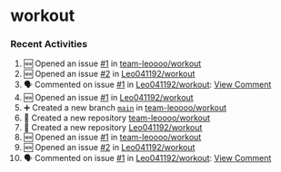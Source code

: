 # workout
### Recent Activities
<!--START_SECTION:activity-->
1. 🆕 Opened an issue [#1](https://github.com/team-leoooo/workout/issues/1) in [team-leoooo/workout](https://github.com/team-leoooo/workout)
2. 🆕 Opened an issue [#2](https://github.com/Leo041192/workout/issues/2) in [Leo041192/workout](https://github.com/Leo041192/workout)
3. 🗣 Commented on issue [#1](https://github.com/Leo041192/workout/issues/1) in [Leo041192/workout](https://github.com/Leo041192/workout): [View Comment](https://github.com/Leo041192/workout/issues/1#issuecomment-2378317326)
4. 🆕 Opened an issue [#1](https://github.com/Leo041192/workout/issues/1) in [Leo041192/workout](https://github.com/Leo041192/workout)
5. ➕ Created a new branch [`main`](https://github.com/team-leoooo/workout/tree/main) in [team-leoooo/workout](https://github.com/team-leoooo/workout)
6. 🎉 Created a new repository [team-leoooo/workout](https://github.com/team-leoooo/workout)
7. 🎉 Created a new repository [Leo041192/workout](https://github.com/Leo041192/workout)
8. 🆕 Opened an issue [#1](https://github.com/team-leoooo/workout/issues/1) in [team-leoooo/workout](https://github.com/team-leoooo/workout)
9. 🆕 Opened an issue [#2](https://github.com/Leo041192/workout/issues/2) in [Leo041192/workout](https://github.com/Leo041192/workout)
10. 🗣 Commented on issue [#1](https://github.com/Leo041192/workout/issues/1) in [Leo041192/workout](https://github.com/Leo041192/workout): [View Comment](https://github.com/Leo041192/workout/issues/1#issuecomment-2378317326)
<!--END_SECTION:activity-->
